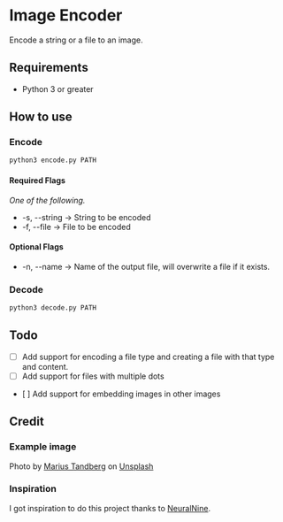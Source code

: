 # Image Encoder

Encode a string or a file to an image.

## Requirements

- Python 3 or greater

## How to use

### Encode

```bash
python3 encode.py PATH
```

#### Required Flags

_One of the following._

- -s, --string -> String to be encoded
- -f, --file -> File to be encoded

#### Optional Flags

- -n, --name -> Name of the output file, will overwrite a file if it exists.

### Decode

```bash
python3 decode.py PATH
```

## Todo

- [ ] Add support for encoding a file type and creating a file with that type and content.
- [ ] Add support for files with multiple dots
- [ ] Add support for embedding images in other images

## Credit

### Example image

Photo by [Marius Tandberg](https://unsplash.com/@mbtandberg?utm_source=unsplash&utm_medium=referral&utm_content=creditCopyText) on [Unsplash](https://unsplash.com/photos/USw5NJ6Lkxw)

### Inspiration

I got inspiration to do this project thanks to [NeuralNine](https://www.youtube.com/watch?v=r-7d3w5xerY).
